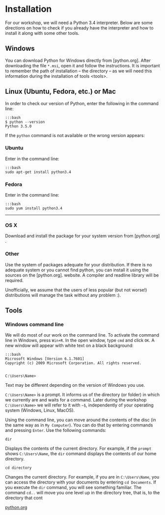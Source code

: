 Installation
============

For our workshop, we will need a Python 3.4 interpreter. Below are some
directions on how to check if you already have the interpreter and how
to install it along with some other tools.

Windows
-------

You can download Python for Windows directly from [python.org]. After
downloading the file `*.msi`, open it and follow the instructions. It is
important to remember the path of installation – the directory – as we
will need this information during the
installation of tools &lt;tools&gt;.

Linux (Ubuntu, Fedora, etc.) or Mac
-----------------------------------

In order to check our version of Python, enter the following in the
command line:

    :::bash
    $ python --version
    Python 3.5.0


If the `python` command is not available or the wrong version appears:

### Ubuntu

Enter in the command line:

    :::bash
    sudo apt-get install python3.4


### Fedora

Enter in the command line:

    :::bash
    sudo yum install python3.4
****

### OS X

Download and install the package for your system version from
[python.org] .

### Other

Use the system of packages adequate for your distribution. If there is
no adequate system or you cannot find python, you can install it using
the sources on the [python.org]. website. A compiler and readline
library will be required.

Unofficially, we assume that the users of less popular (but not worse!)
distributions will manage the task without any problem :).

Tools
-----

### Windows command line

We will do most of our work on the command line. To activate the command
line in Windows, press `Win+R`. In the open window, type `cmd` and click
`OK`. A new window will appear with white text on a black background:

    :::bash
    Microsoft Windows [Version 6.1.7601]
    Copyright (c) 2009 Microsoft Corporation. All rights reserved.


    C:\Users\Name>


Text may be different depending on the version of Windows you use.

`C:\Users\Name>` is a prompt. It informs us of the directory (or folder)
in which we currently are and waits for a command. Later during the
workshop `C:\Users\Name>` we will refer to it with `~$`, independently
of your operating system (Windows, Linux, MacOS).

Using the command line, you can move around the contents of the disc (in
the same way as in `My Computer`). You can do that by entering commands
and pressing `Enter`. Use the following commands:

`dir`

Displays the contents of the current directory. For example, if the
`prompt` shows `C:\Users\Name`, the `dir` command displays the
contents of our home directory.

`cd directory`

Changes the current directory. For example, if you are in
`C:\Users\Name`, you can access the directory with your documents by
entering `cd Documents`. If you execute the `dir` command, you will
see something familiar. The command `cd..` will move you one level
up in the directory tree, that is, to the directory that cont


[python.org](http://python.org)